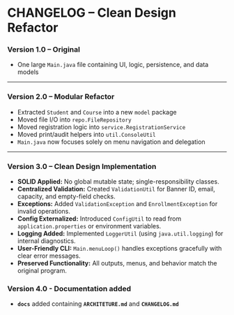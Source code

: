 # CHANGELOG – Clean Design Refactor

### Version 1.0 – Original
- One large `Main.java` file containing UI, logic, persistence, and data models

---

### Version 2.0 – Modular Refactor
- Extracted `Student` and `Course` into a new `model` package
- Moved file I/O into `repo.FileRepository`
- Moved registration logic into `service.RegistrationService`
- Moved print/audit helpers into `util.ConsoleUtil`
- `Main.java` now focuses solely on menu navigation and delegation

---

### Version 3.0 – Clean Design Implementation
- **SOLID Applied:** No global mutable state; single-responsibility classes.
- **Centralized Validation:** Created `ValidationUtil` for Banner ID, email, capacity, and empty-field checks.
- **Exceptions:** Added `ValidationException` and `EnrollmentException` for invalid operations.
- **Config Externalized:** Introduced `ConfigUtil` to read from `application.properties` or environment variables.
- **Logging Added:** Implemented `LoggerUtil` (using `java.util.logging`) for internal diagnostics.
- **User-Friendly CLI:** `Main.menuLoop()` handles exceptions gracefully with clear error messages.
- **Preserved Functionality:** All outputs, menus, and behavior match the original program.

### Version 4.0 - Documentation added
- **`docs`** added containing **`ARCHITETURE.md`** and **`CHANGELOG.md`**